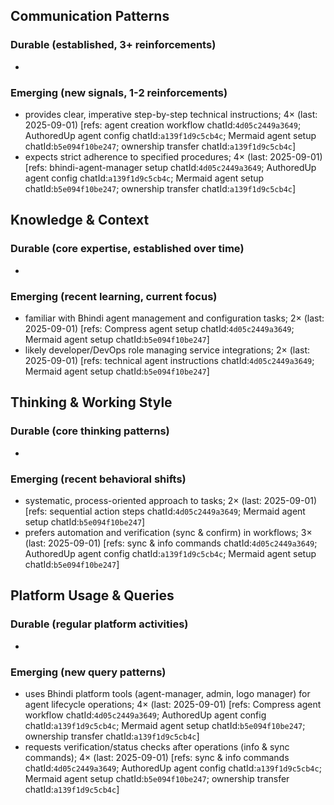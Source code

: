 ## Communication Patterns
### Durable (established, 3+ reinforcements)
-

### Emerging (new signals, 1-2 reinforcements)
- provides clear, imperative step-by-step technical instructions; 4× (last: 2025-09-01) [refs: agent creation workflow chatId:`4d05c2449a3649`; AuthoredUp agent config chatId:`a139f1d9c5cb4c`; Mermaid agent setup chatId:`b5e094f10be247`; ownership transfer chatId:`a139f1d9c5cb4c`]
- expects strict adherence to specified procedures; 4× (last: 2025-09-01) [refs: bhindi-agent-manager setup chatId:`4d05c2449a3649`; AuthoredUp agent config chatId:`a139f1d9c5cb4c`; Mermaid agent setup chatId:`b5e094f10be247`; ownership transfer chatId:`a139f1d9c5cb4c`]

## Knowledge & Context
### Durable (core expertise, established over time)
-

### Emerging (recent learning, current focus)
- familiar with Bhindi agent management and configuration tasks; 2× (last: 2025-09-01) [refs: Compress agent setup chatId:`4d05c2449a3649`; Mermaid agent setup chatId:`b5e094f10be247`]
- likely developer/DevOps role managing service integrations; 2× (last: 2025-09-01) [refs: technical agent instructions chatId:`4d05c2449a3649`; Mermaid agent setup chatId:`b5e094f10be247`]

## Thinking & Working Style
### Durable (core thinking patterns)
-

### Emerging (recent behavioral shifts)
- systematic, process-oriented approach to tasks; 2× (last: 2025-09-01) [refs: sequential action steps chatId:`4d05c2449a3649`; Mermaid agent setup chatId:`b5e094f10be247`]
- prefers automation and verification (sync & confirm) in workflows; 3× (last: 2025-09-01) [refs: sync & info commands chatId:`4d05c2449a3649`; AuthoredUp agent config chatId:`a139f1d9c5cb4c`; Mermaid agent setup chatId:`b5e094f10be247`]

## Platform Usage & Queries
### Durable (regular platform activities)
-

### Emerging (new query patterns)
- uses Bhindi platform tools (agent-manager, admin, logo manager) for agent lifecycle operations; 4× (last: 2025-09-01) [refs: Compress agent workflow chatId:`4d05c2449a3649`; AuthoredUp agent config chatId:`a139f1d9c5cb4c`; Mermaid agent setup chatId:`b5e094f10be247`; ownership transfer chatId:`a139f1d9c5cb4c`]
- requests verification/status checks after operations (info & sync commands); 4× (last: 2025-09-01) [refs: sync & info commands chatId:`4d05c2449a3649`; AuthoredUp agent config chatId:`a139f1d9c5cb4c`; Mermaid agent setup chatId:`b5e094f10be247`; ownership transfer chatId:`a139f1d9c5cb4c`]